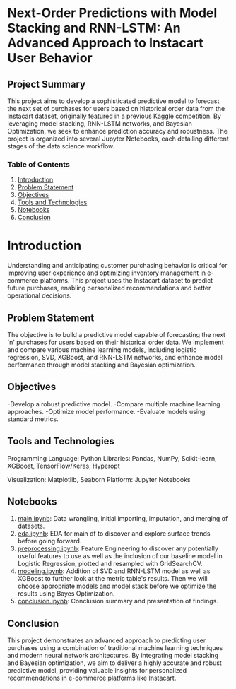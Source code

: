 # Next-Order Predictions with Model Stacking and RNN-LSTM: An Advanced Approach to Instacart User Behavior

## Project Summary
This project aims to develop a sophisticated predictive model to forecast the next set of purchases for users based on historical order data from the Instacart dataset, originally featured in a previous Kaggle competition. By leveraging model stacking, RNN-LSTM networks, and Bayesian Optimization, we seek to enhance prediction accuracy and robustness. The project is organized into several Jupyter Notebooks, each detailing different stages of the data science workflow.

### Table of Contents
1. [Introduction](#introduction)
2. [Problem Statement](#problem-statement)
3. [Objectives](#objectives)
4. [Tools and Technologies](#tools-and-technologies)
5. [Notebooks](#notebooks)
6. [Conclusion](#conclusion)

#  Introduction
Understanding and anticipating customer purchasing behavior is critical for improving user experience and optimizing inventory management in e-commerce platforms. This project uses the Instacart dataset to predict future purchases, enabling personalized recommendations and better operational decisions.

## Problem Statement
The objective is to build a predictive model capable of forecasting the next 'n' purchases for users based on their historical order data. We implement and compare various machine learning models, including logistic regression, SVD, XGBoost, and RNN-LSTM networks, and enhance model performance through model stacking and Bayesian optimization.

## Objectives
-Develop a robust predictive model.
-Compare multiple machine learning approaches.
-Optimize model performance.
-Evaluate models using standard metrics.

## Tools and Technologies
Programming Language: Python
Libraries: Pandas, NumPy, Scikit-learn, XGBoost, TensorFlow/Keras, Hyperopt

Visualization: Matplotlib, Seaborn
Platform: Jupyter Notebooks

## Notebooks
1. [main.ipynb](https://github.com/Taliwat/Springboard-DS/blob/master/Capstone%202%20-%20Instacart%20Project/main.ipynb): Data wrangling, initial importing, imputation, and merging of datasets.
2. [eda.ipynb](https://github.com/Taliwat/Springboard-DS/blob/master/Capstone%202%20-%20Instacart%20Project/eda.ipynb): EDA for main df to discover and explore surface trends before going forward.
3. [preprocessing.ipynb](https://github.com/Taliwat/Springboard-DS/blob/master/Capstone%202%20-%20Instacart%20Project/preprocessing.ipynb): Feature Engineering to discover any potentially useful features to use as well as the inclusion of our baseline model in Logistic Regression, plotted and resampled with GridSearchCV.
4. [modeling.ipynb](https://github.com/Taliwat/Springboard-DS/blob/master/Capstone%202%20-%20Instacart%20Project/modeling.ipynb): Addition of SVD and RNN-LSTM model as well as XGBoost to further look at the metric table's results.  Then we will choose appropriate models and model stack before we optimize the results using Bayes Optimization.
5. [conclusion.ipynb](): Conclusion summary and presentation of findings.

## Conclusion
This project demonstrates an advanced approach to predicting user purchases using a combination of traditional machine learning techniques and modern neural network architectures. By integrating model stacking and Bayesian optimization, we aim to deliver a highly accurate and robust predictive model, providing valuable insights for personalized recommendations in e-commerce platforms like Instacart.







